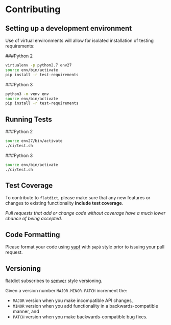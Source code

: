 # Contributing

## Setting up a development environment

Use of virtual environments will allow for isolated installation of testing requirements:

###Python 2

```bash
virtualenv -p python2.7 env27
source env/bin/activate
pip install -r test-requirements
```

###Python 3

```bash
python3 -m venv env
source env/bin/activate
pip install -r test-requirements
```

## Running Tests

###Python 2

```bash
source env27/bin/activate
./ci/test.sh
```

###Python 3

```bash
source env/bin/activate
./ci/test.sh
```

## Test Coverage

To contribute to `flatdict`, please make sure that any new features or changes to existing functionality **include test coverage**.

*Pull requests that add or change code without coverage have a much lower chance of being accepted.*

## Code Formatting

Please format your code using [yapf](http://pypi.python.org/pypi/yapf)
with ``pep8`` style prior to issuing your pull request.

## Versioning

flatdict subscribes to [semver](https://semver.org) style versioning.

Given a version number `MAJOR.MINOR.PATCH` increment the:

- `MAJOR` version when you make incompatible API changes,
- `MINOR` version when you add functionality in a backwards-compatible manner, and
- `PATCH` version when you make backwards-compatible bug fixes.
